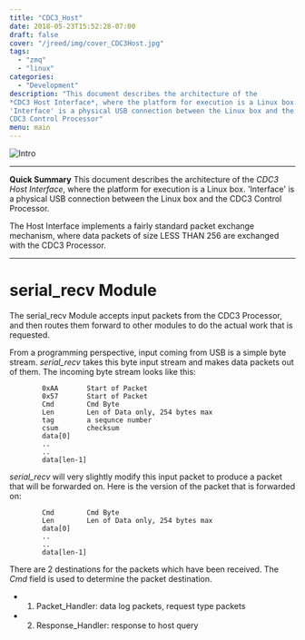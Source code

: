 ```yaml
---
title: "CDC3_Host"
date: 2018-05-23T15:52:28-07:00
draft: false
cover: "/jreed/img/cover_CDC3Host.jpg"
tags:
  - "zmq"
  - "linux"
categories:
  - "Development"
description: "This document describes the architecture of the
*CDC3 Host Interface*, where the platform for execution is a Linux box.
'Interface' is a physical USB connection between the Linux box and the
CDC3 Control Processor"
menu: main
---
```


![Intro](../img/cover_CDC3Host.jpg)

---

**Quick Summary**  This document describes the architecture of the
*CDC3 Host Interface*, where the platform for execution is a Linux box.
'Interface' is a physical USB connection between the Linux box and the
CDC3 Control Processor.

The Host Interface implements a fairly standard
packet exchange mechanism, where data packets of size LESS THAN 256
are exchanged with the CDC3 Processor.

---

# serial_recv Module

The serial_recv Module accepts input packets from the CDC3 Processor,
and then routes them forward to other modules to do the actual work
that is requested.

From a programming perspective, input coming from USB is a simple byte
stream.   *serial_recv* takes this byte input stream and makes data packets
out of them.   The incoming byte stream looks like this:

```
        0xAA       Start of Packet
        0x57       Start of Packet
        Cmd        Cmd Byte
        Len        Len of Data only, 254 bytes max
        tag        a sequnce number
        csum       checksum
        data[0]
        ..
        ..
        data[len-1]
```

*serial_recv* will very slightly modify this input packet to produce a packet
that will be forwarded on.    Here is the version of the packet that is
forwarded on:


```
        Cmd        Cmd Byte
        Len        Len of Data only, 254 bytes max
        data[0]
        ..
        ..
        data[len-1]
```

There are 2 destinations for the packets which have been received.
The *Cmd* field is used to determine the packet destination.

- 1.  Packet_Handler:     data log packets, request type packets
- 2.  Response_Handler:   response to host query





